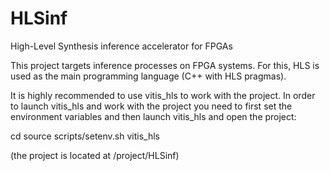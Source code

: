 # HLSinf
High-Level Synthesis inference accelerator for FPGAs

This project targets inference processes on FPGA systems. For this, HLS is used as the main
programming language (C++ with HLS pragmas).

It is highly recommended to use vitis_hls to work with the project. In order to launch vitis_hls and work with the project you need to first set the environment variables and then launch vitis_hls and open the project:

cd <HLSinf directory>
source scripts/setenv.sh
vitis_hls

(the project is located at <HLSinf directory>/project/HLSinf)


